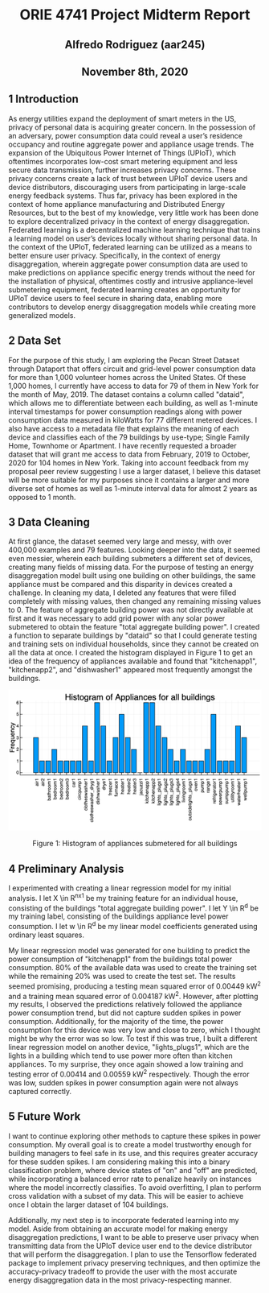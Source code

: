<center> <h1>ORIE 4741 Project Midterm Report</h1> </center>
<center> <h2>Alfredo Rodriguez (aar245)</h2> </center>
<center> <h2>November 8th, 2020</h2> </center>

<h2>1 Introduction</h2>

<p>As energy utilities expand the deployment of smart meters in the US, privacy of personal data is acquiring greater concern. In the possession of an adversary, power consumption data could reveal a user’s residence occupancy and routine aggregate power and appliance usage trends. The expansion of the Ubiquitous Power Internet of Things (UPIoT), which oftentimes incorporates low-cost smart metering equipment and less secure data transmission, further increases privacy concerns. These privacy concerns create a lack of trust between UPIoT device users and device distributors, discouraging users from participating in large-scale energy feedback systems. Thus far, privacy has been explored in the context of home appliance manufacturing and Distributed Energy Resources, but to the best of my knowledge, very little work has been done to explore decentralized privacy in the context of energy disaggregation. Federated learning is a decentralized machine learning technique that trains a learning model on user’s devices locally without sharing personal data. In the context of the UPIoT, federated learning can be utilized as a means to better ensure user privacy. Specifically, in the context of energy disaggregation, wherein aggregate power consumption data are used to make predictions on appliance specific energy trends without the need for the installation of physical, oftentimes costly and intrusive appliance-level submetering equipment, federated learning creates an opportunity for UPIoT device users to feel secure in sharing data, enabling more contributors to develop energy disaggregation models while creating more generalized models.</p>

<h2>2 Data Set</h2>

<p>For the purpose of this study, I am exploring the Pecan Street Dataset through Dataport that offers circuit and grid-level power consumption data for more than 1,000 volunteer homes across the United States. Of these 1,000 homes, I currently have access to data for 79 of them in New York for the month of May, 2019. The dataset contains a column called "dataid", which allows me to differentiate between each building, as well as 1-minute interval timestamps for power consumption readings along with power consumption data measured in kiloWatts for 77 different metered devices. I also have access to a metadata file that explains the meaning of each device and classifies each of the 79 buildings by use-type; Single Family Home, Townhome or Apartment. I have recently requested a broader dataset that will grant me access to data from February, 2019 to October, 2020 for 104 homes in New York. Taking into account feedback from my proposal peer review suggesting I use a larger dataset, I believe this dataset will be more suitable for my purposes since it contains a larger and more diverse set of homes as well as 1-minute interval data for almost 2 years as opposed to 1 month.</p>

<h2>3 Data Cleaning</h2>

<p>At first glance, the dataset seemed very large and messy, with over 400,000 examples and 79 features. Looking deeper into the data, it seemed even messier, wherein each building submeters a different set of devices, creating many fields of missing data. For the purpose of testing an energy disaggregation model built using one building on other buildings, the same appliance must be compared and this disparity in devices created a challenge. In cleaning my data, I deleted any features that were filled completely with missing values, then changed any remaining missing values to 0. The feature of aggregate building power was not directly available at first and it was necessary to add grid power with any solar power submetered to obtain the feature "total aggregate building power". I created a function to separate buildings by "dataid" so that I could generate testing and training sets on individual households, since they cannot be created on all the data at once. I created the histogram displayed in Figure 1 to get an idea of the frequency of appliances available and found that "kitchenapp1", "kitchenapp2", and "dishwasher1" appeared most frequently amongst the buildings. </p>

![](Picture1.png)
<center>Figure 1: Histogram of appliances submetered for all buildings</center>

<h2>4 Preliminary Analysis</h2>
<p>I experimented with creating a linear regression model for my initial analysis. I let X \in R<sup>nx1</sup> be my training feature for an individual house, consisting of the buildings "total aggregate building power". I let Y \in R<sup>d</sup> be my training label, consisting of the buildings appliance level power consumption. I let w \in R<sup>d</sup> be my linear model coefficients generated using ordinary least squares.</p>

<p>My linear regression model was generated for one building to predict the power consumption of "kitchenapp1" from the buildings total power consumption. 80% of the available data was used to create the training set while the remaining 20% was used to create the test set. The results seemed promising, producing a testing mean squared error of 0.00449 kW<sup>2</sup> and a training mean squared error of 0.004187 kW<sup>2</sup>. However, after plotting my results, I observed the predictions relatively followed the appliance power consumption trend, but did not capture sudden spikes in power consumption. Additionally, for the majority of the time, the power consumption for this device was very low and close to zero, which I thought might be why the error was so low. To test if this was true, I built a different linear regression model on another device, "lights_plugs1", which are the lights in a building which tend to use power more often than kitchen appliances. To my surprise, they once again showed a low training and testing error of 0.00414 and 0.00559 kW<sup>2</sup> respectively. Though the error was low, sudden spikes in power consumption again were not always captured correctly. </p>

<h2>5 Future Work</h2>

<p>I want to continue exploring other methods to capture these spikes in power consumption. My overall goal is to create a model trustworthy enough for building managers to feel safe in its use, and this requires greater accuracy for these sudden spikes. I am considering making this into a binary classification problem, where device states of "on" and "off" are predicted, while incorporating a balanced error rate to penalize heavily on instances where the model incorrectly classifies. To avoid overfitting, I plan to perform cross validation with a subset of my data. This will be easier to achieve once I obtain the larger dataset of 104 buildings.</p>

<p>Additionally, my next step is to incorporate federated learning into my model. Aside from obtaining an accurate model for making energy disaggregation predictions, I want to be able to preserve user privacy when transmitting data from the UPIoT device user end to the device distributor that will perform the disaggregation. I plan to use the Tensorflow federated package to implement privacy preserving techniques, and then optimize the accuracy-privacy tradeoff to provide the user with the most accurate energy disaggregation data in the most privacy-respecting manner.</p>

